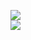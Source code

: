 [![](https://img.shields.io/badge/Made%20With-Github%20Spray-lightgrey.svg?style=for-the-badge&logo=github)](https://github.com/Annihil/github-spray#15233)  
[![](https://i.imgur.com/2DrTn0Z.gif)](https://github.com/Annihil/github-spray)